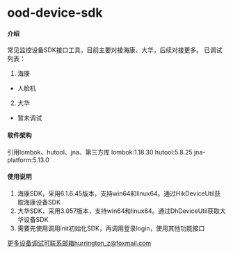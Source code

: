 # ood-device-sdk

#### 介绍
常见监控设备SDK接口工具，目前主要对接海康、大华，后续对接更多。
已调试列表：
1. 海康
- 人脸机 
2. 大华
- 暂未调试

#### 软件架构
引用lombok、hutool、jna、第三方库
lombok:1.18.30
hutool:5.8.25
jna-platform:5.13.0

#### 使用说明

1.  海康SDK，采用6.1.6.45版本，支持win64和linux64。通过HikDeviceUtil获取海康设备SDK
2.  大华SDK，采用3.057版本，支持win64和linux64。通过DhDeviceUtil获取大华设备SDK
3.  需要先使用调用init初始化SDK，再调用登录login，使用其他功能接口

更多设备调试可联系邮箱hurrington_z@foxmail.com
